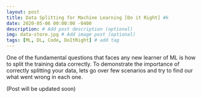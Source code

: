 ```yaml
---
layout: post
title: Data Splitting for Machine Learning [Do it Right] #k
date: 2020-05-06 00:00:00 -0400
description: # Add post description (optional)
img: data-store.jpg # Add image post (optional)
tags: [ML, DL, Code, DoItRight] # add tag
---
```


One of the fundamental questions that faces any new learner of ML is how to split the training data correctly. To demonstrate the importance of correctly splitting your data, lets go over few scenarios and try to find our what went wrong in each one.


(Post will be updated soon)
